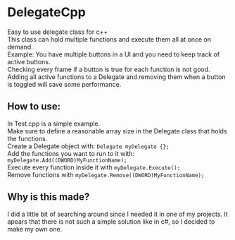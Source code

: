 # DelegateCpp
Easy to use delegate class for c++                                         
This class can hold multiple functions and execute them all at once on demand.                                   
Example: You have multiple buttons in a UI and you need to keep track of active buttons.                                    
Checking every frame if a button is true for each function is not good. Adding all active functions to a Delegate and removing them when a button is toggled will save some performance.

## How to use:
In Test.cpp is a simple example.                
Make sure to define a reasonable array size in the Delegate class that holds the functions.                                
Create a Delegate object with: ```Delegate myDelegate {};```                                                     
Add the functions you want to run to it with: ```myDelegate.Add((DWORD)MyFunctionName);```                                    
Execute every function inside it with ```myDelegate.Execute();```                                       
Remove functions with ```myDelegate.Remove((DWORD)MyFunctionName);```                                            

## Why is this made?
I did a little bit of searching around since I needed it in one of my projects. It apears that there is not such a simple solution like in c#, so I decided to make my own one.
